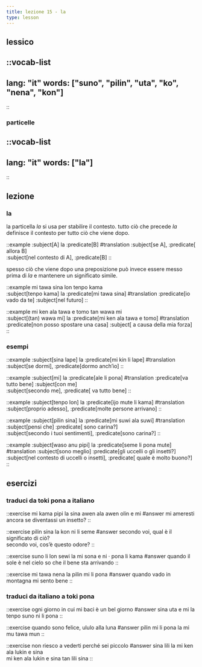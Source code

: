```yaml
---
title: lezione 15 - la 
type: lesson
---
```

## lessico
::vocab-list
---
lang: "it"
words: ["suno", "pilin", "uta", "ko", "nena", "kon"]
---
::

### particelle
::vocab-list
---
lang: "it"
words: ["la"]
---
::

## lezione
### la
la particella *la* si usa per stabilire il contesto. tutto ciò che precede *la* definisce il contesto per tutto ciò che viene dopo. 

::example
:subject[A] la :predicate[B]
#translation
:subject[se A], :predicate[ allora B] \
:subject[nel contesto di A], :predicate[B]
::

spesso ciò che viene dopo una preposizione può invece essere messo prima di *la* e mantenere un significato simile. 

::example
mi tawa sina lon tenpo kama \
:subject[tenpo kama] la :predicate[mi tawa sina]
#translation
:predicate[io vado da te] :subject[nel futuro]
::

::example
mi ken ala tawa e tomo tan wawa mi \
:subject[(tan) wawa mi] la :predicate[mi ken ala tawa e tomo]
#translation
:predicate[non posso spostare una casa] :subject[ a causa della mia forza]
::

### esempi

::example
:subject[sina lape] la :predicate[mi kin li lape]
#translation
:subject[se dormi], :predicate[dormo anch’io]
::

::example
:subject[mi] la :predicate[ale li pona]
#translation
:predicate[va tutto bene] :subject[con me] \
:subject[secondo me], :predicate[ va tutto bene]
::

::example
:subject[tenpo lon] la :predicate[ijo mute li kama]
#translation
:subject[proprio adesso], :predicate[molte persone arrivano]
::

::example
:subject[pilin sina] la :predicate[mi suwi ala suwi]
#translation
:subject[pensi che] :predicate[ sono carina?] \
:subject[secondo i tuoi sentimenti], :predicate[sono carina?]
::

::example
:subject[waso anu pipi] la :predicate[seme li pona mute]
#translation
:subject[sono meglio] :predicate[gli uccelli o gli insetti?] \
:subject[nel contesto di uccelli o insetti], :predicate[ quale è molto buono?]
::

## esercizi
### traduci da toki pona a italiano
::exercise
mi kama pipi la sina awen ala awen olin e mi
#answer
mi ameresti ancora se diventassi un insetto?
::

::exercise
pilin sina la kon ni li seme
#answer
secondo voi, qual è il significato di ciò? \
secondo voi, cos’è questo odore?
::

::exercise
suno li lon sewi la mi sona e ni · pona li kama
#answer
quando il sole è nel cielo so che il bene sta arrivando
::

::exercise
mi tawa nena la pilin mi li pona
#answer
quando vado in montagna mi sento bene
::

### traduci da italiano a toki pona
::exercise
ogni giorno in cui mi baci è un bel giorno
#answer
sina uta e mi la tenpo suno ni li pona
::

::exercise
quando sono felice, ululo alla luna
#answer
pilin mi li pona la mi mu tawa mun
::

::exercise
non riesco a vederti perché sei piccolo
#answer
sina lili la mi ken ala lukin e sina \
mi ken ala lukin e sina tan lili sina
::